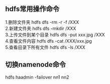 ##  hdfs常用操作命令
1.删除文件夹  hdfs dfs -rm -r -f /XXX  
2.新建文件夹  hdfs dfs -mkdir /XXX  
3.上传文件到某个目录  hdfs dfs -put xxx.jpg /XXX  
4.查看文件内容  hdfs dfs -cat /XXX/xxx.jpg  
5.查看目录下所有文件  hdfs dfs -ls /XXX  

##  切换namenode命令
hdfs haadmin -failover nn1 nn2
